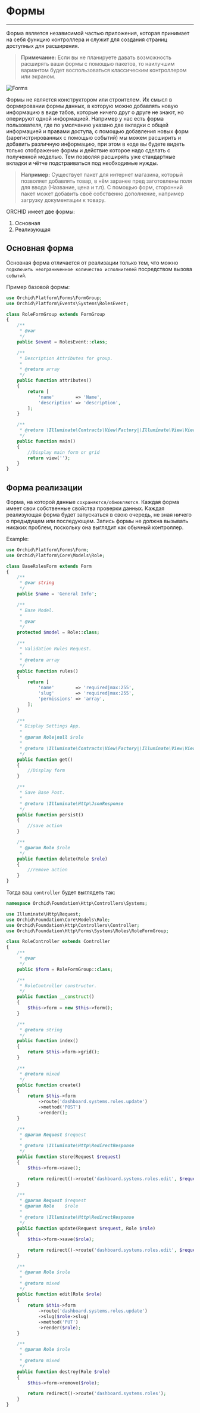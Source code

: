 # Формы
----------

Форма является независимой частью приложения, которая принимает на себя функцию контроллера 
и служит для создания страниц доступных для расширения.



> **Примечание:** Если вы не планируете давать возможность расширять ваши формы с помощью пакетов,
 то наилучшим вариантом будет воспользоваться классическим контроллером или экраном.


![Forms](https://orchid.software/img/scheme/forms.jpg)

Формы не является конструктором или строителем.
Их смысл в формировании формы данных, в которую можно добавлять новую информацию в виде табов, 
которые ничего друг о друге не знают, но оперируют одной информацией. 
Например у нас есть форма пользователя, где по умолчанию указано две вкладки 
с общей информацией и правами доступа, с помощью добавления новых форм 
(зарегистрированных с помощью событий) мы можем расширить и добавить различную информацию, 
при этом в коде вы будете видеть только отображение формы и действие которое надо сделать с полученной моделью. 
Тем позволяя расширять уже стандартные вкладки и чётче подстраиваться под необходимые нужды.

> **Например:** Существует пакет для интернет магазина, который позволяет добавлять товар,
в нём заранее пред заготовлены поля для ввода (Название, цена и т.п). 
С помощью форм,
сторонний пакет может добавить своё собственно дополнение, например загрузку документации к товару.


ORCHID имеет две формы:

1. Основная
1. Реализующая


## Основная форма

Основная форма отличается от реализации только тем, что можно `подключить неограниченное количество исполнителей` посредством вызова `событий`.

Пример базовой формы:
```php
use Orchid\Platform\Forms\FormGroup;
use Orchid\Platform\Events\Systems\RolesEvent;

class RoleFormGroup extends FormGroup
{
    /**
     * @var
     */
    public $event = RolesEvent::class;

    /**
     * Description Attributes for group.
     *
     * @return array
     */
    public function attributes()
    {
        return [
            'name'        => 'Name',
            'description' => 'description',
        ];
    }

    /**
     * @return \Illuminate\Contracts\View\Factory|\Illuminate\View\View
     */
    public function main()
    {
        //Display main form or grid
        return view('');
    }
}

```

## Форма реализации

Форма, на которой данные `сохраняются/обновляются`. Каждая форма имеет свои собственные свойства проверки данных.
Каждая реализующая форма будет запускаться в свою очередь, не зная ничего о предыдущем или последующем.
Запись формы не должна вызывать никаких проблем, поскольку она выглядит как обычный контроллер.

Example:
```php
use Orchid\Platform\Forms\Form;
use Orchid\Platform\Core\Models\Role;

class BaseRolesForm extends Form
{
    /**
     * @var string
     */
    public $name = 'General Info';

    /**
     * Base Model.
     *
     * @var
     */
    protected $model = Role::class;

    /**
     * Validation Rules Request.
     *
     * @return array
     */
    public function rules()
    {
        return [
            'name'        => 'required|max:255',
            'slug'        => 'required|max:255',
            'permissions' => 'array',
        ];
    }

    /**
     * Display Settings App.
     *
     * @param Role|null $role
     *
     * @return \Illuminate\Contracts\View\Factory|\Illuminate\View\View
     */
    public function get()
    {
        //Display form
    }

    /**
     * Save Base Post.
     *
     * @return \Illuminate\Http\JsonResponse
     */
    public function persist()
    {
        //save action
    }

    /**
     * @param Role $role
     */
    public function delete(Role $role)
    {
        //remove action
    }
}

```

Тогда ваш `controller` будет выглядеть так:

```php
namespace Orchid\Foundation\Http\Controllers\Systems;

use Illuminate\Http\Request;
use Orchid\Foundation\Core\Models\Role;
use Orchid\Foundation\Http\Controllers\Controller;
use Orchid\Foundation\Http\Forms\Systems\Roles\RoleFormGroup;

class RoleController extends Controller
{
    /**
     * @var
     */
    public $form = RoleFormGroup::class;

    /**
     * RoleController constructor.
     */
    public function __construct()
    {
        $this->form = new $this->form();
    }

    /**
     * @return string
     */
    public function index()
    {
        return $this->form->grid();
    }

    /**
     * @return mixed
     */
    public function create()
    {
        return $this->form
            ->route('dashboard.systems.roles.update')
            ->method('POST')
            ->render();
    }

    /**
     * @param Request $request
     *
     * @return \Illuminate\Http\RedirectResponse
     */
    public function store(Request $request)
    {
        $this->form->save();

        return redirect()->route('dashboard.systems.roles.edit', $request->get('slug'));
    }

    /**
     * @param Request $request
     * @param Role    $role
     *
     * @return \Illuminate\Http\RedirectResponse
     */
    public function update(Request $request, Role $role)
    {
        $this->form->save($role);

        return redirect()->route('dashboard.systems.roles.edit', $request->get('slug'));
    }

    /**
     * @param Role $role
     *
     * @return mixed
     */
    public function edit(Role $role)
    {
        return $this->form
            ->route('dashboard.systems.roles.update')
            ->slug($role->slug)
            ->method('PUT')
            ->render($role);
    }

    /**
     * @param Role $role
     *
     * @return mixed
     */
    public function destroy(Role $role)
    {
        $this->form->remove($role);

        return redirect()->route('dashboard.systems.roles');
    }
}

```

